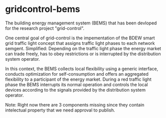 # gridcontrol-bems
The building energy management system (BEMS) that has been devloped for the research project "grid-control". 


One central goal of grid-control is the impementation of the BDEW smart grid traffic light concept that assigns traffic light phases to each network semgent.
Simplified: Depending on the traffic light phase the energy market can trade freely, has to obey restrictions or is interrupted by the distribution system operator.

In this context, the BEMS collects local flexibility using a generic interface, conducts optimization for self-consumption and offers an aggregated flexibility to a participant of the energy market.
During a red traffic light phase the BEMS interrupts its normal operation and controls the local devices according to the signals provided by the distribution system operator.


Note:
Right now there are 3 components missing since they contain intelectual property that we need approval to publish.
